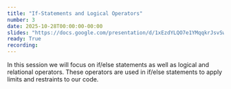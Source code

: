 ```yaml
---
title: "If-Statements and Logical Operators"
number: 3
date: 2025-10-28T00:00:00-00:00
slides: "https://docs.google.com/presentation/d/1xEzdYLQO7e1YMqqkrJsvSwQFUx7fkG11AijoeZ63248/edit?usp=sharing"
ready: True
recording:
---
```


In this session we will focus on if/else statements as well as logical and relational operators. These operators are used in if/else statements to apply limits and restraints to our code.
